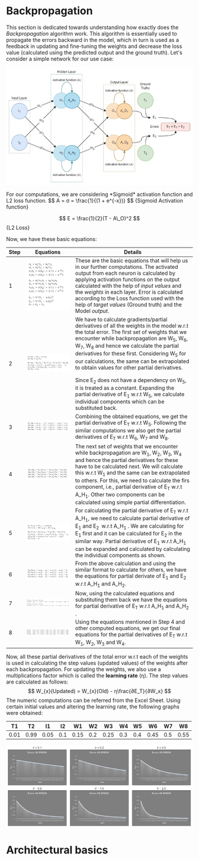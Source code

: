# Backpropagation

This section is dedicated towards understanding how exactly does the *Backpropagation* algorithm work. This algorithm is essentially used to propagate the errors backward in the model, which in turn is used as a feedback in updating and fine-tuning the weights and decrease the loss value (calculated using the predicted output and the ground truth). Let's consider a simple network for our use case:

<p align="center">
  <img src="files/NeuralNetwork.jpg" width="700">
</p>
For our computations, we are considering *Sigmoid* activation function and L2 loss function.
$$
A = σ = \frac{1}{(1 + e^{-x})}
$$ {Sigmoid Activation function}

$$
E = \frac{1}{2}(T - A\_O)^2
$$ {L2 Loss}

Now, we have these basic equations:

| Step | Equations                     | Details                                                      |
| ---- | ----------------------------- | ------------------------------------------------------------ |
| 1    | ![](files\equation_set_1.jpg) | These are the basic equations that will help us in our further computations. The activated output from each neuron is calculated by applying activation functions on the output calculated with the help of *input values* and the *weights* in each layer. Error is calculated according to the Loss function used with the help of *target values* (Ground truth) and the Model *output*. |
| 2    | ![](files\equation_set_2.jpg) | We have to calculate gradients/partial derivatives of all the weights in the model w.r.t the total error. The first set of weights that we encounter while backpropagation are W<sub>5</sub>, W<sub>6</sub>, W<sub>7</sub>, W<sub>8</sub> and hence we calculate the partial derivatives for these first. Considering W<sub>5</sub> for our calculations, the same can be extrapolated to obtain values for other partial derivatives. <br /><br />Since E<sub>2</sub> does not have a dependency on W<sub>5</sub>, it is treated as a constant. Expanding the partial derivative of E<sub>1</sub> w.r.t W<sub>5</sub>, we calculate individual components which can be substituted back. |
| 3    | ![](files\equation_set_3.jpg) | Combining the obtained equations, we get the partial derivative of E<sub>T</sub> w.r.t W<sub>5</sub>. Following the similar computations we also get the partial derivatives of E<sub>T</sub> w.r.t W<sub>6</sub>, W<sub>7</sub> and W<sub>8</sub>. |
| 4    | ![](files\equation_set_4.jpg) | The next set of weights that we encounter while backpropagation are W<sub>1</sub>, W<sub>2</sub>, W<sub>3</sub>, W<sub>4</sub> and hence the partial derivatives for these have to be calculated next. We will calculate this w.r.t W<sub>1</sub> and the same can be extrapolated to others. For this, we need to calculate the firs component, i.e., partial derivative of E<sub>T</sub> w.r.t A_H<sub>1</sub>. Other two components can be calculated using simple partial differentiation. |
| 5    | ![](files\equation_set_5.jpg) | For calculating the partial derivative of  E<sub>T</sub> w.r.t A_H<sub>1</sub>, we need to calculate partial derivative of  E<sub>1</sub> and E<sub>2 </sub> w.r.t A_H<sub>1</sub> . We are calculating for E<sub>1</sub> first and it can be calculated for E<sub>2</sub> in the similar way. Partial derivative of  E<sub>1</sub> w.r.t A_H<sub>1</sub> can be expanded and calculated by calculating the individual components as shown. |
| 6    | ![](files\equation_set_6.jpg) | From the above calculation and using the similar format to calculate for others, we have the equations for partial derivate of E<sub>1</sub> and E<sub>2 </sub> w.r.t A_H<sub>1</sub> and A_H<sub>2</sub>. |
| 7    | ![](files\equation_set_7.jpg) | Now, using the calculated equations and substituting them back we have the equations for partial derivative of  E<sub>T</sub> w.r.t A_H<sub>1</sub> and A_H<sub>2</sub> . |
| 8    | ![](files\equation_set_8.jpg) | Using the equations mentioned in Step 4 and other computed equations, we get our final equations for the partial derivatives of E<sub>T</sub> w.r.t W<sub>1</sub>, W<sub>2</sub>, W<sub>3</sub> and W<sub>4</sub>. |

Now, all these partial derivatives of the total error w.r.t each of the weights is used in calculating the step values (updated values) of the weights after each backpropagation. For updating the weights, we also use a multiplications factor which is called the **learning rate** (η). The step values are calculated as follows:
$$
W_{x}(Updated) = W_{x}(Old) - η\frac{∂E_T}{∂W_x}
$$
The numeric computations can be referred from the Excel Sheet. Using certain initial values and altering the learning rate, the following graphs were obtained:

| T1   | T2   | I1   | I2   | W1   | W2   | W3   | W4   | W5   | W6   | W7   | W8   |
| ---- | ---- | ---- | ---- | ---- | ---- | ---- | ---- | ---- | ---- | ---- | ---- |
| 0.01 | 0.99 | 0.05 | 0.1  | 0.15 | 0.2  | 0.25 | 0.3  | 0.4  | 0.45 | 0.5  | 0.55 |

<p align="center">
  <img src="files/lr_graphs.jpg" width="900">
</p>



# Architectural basics
